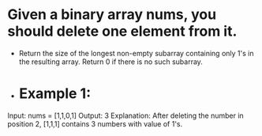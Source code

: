 # Given a binary array nums, you should delete one element from it.

- Return the size of the longest non-empty subarray containing only 1's in the resulting array. Return 0 if there is no such subarray.

 

- # Example 1:

Input: nums = [1,1,0,1]
Output: 3
Explanation: After deleting the number in position 2, [1,1,1] contains 3 numbers with value of 1's.
